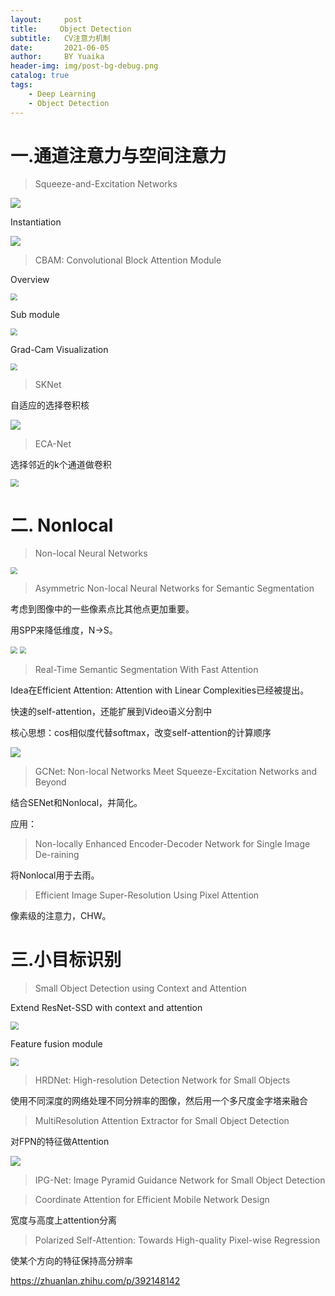 ```yaml
---
layout:     post
title:     Object Detection
subtitle:   CV注意力机制
date:       2021-06-05
author:     BY Yuaika
header-img: img/post-bg-debug.png
catalog: true
tags:
    - Deep Learning
    - Object Detection
---
```

# 一.通道注意力与空间注意力

> Squeeze-and-Excitation Networks

![](../img/SENet-1.png)

Instantiation

![](../img/SENet-2.png)



> CBAM: Convolutional Block Attention Module

Overview

<img src="../img/CBAM-1.png" style="zoom: 67%;" />

Sub module

<img src="../img/CBAM-2.png" style="zoom:67%;" />

Grad-Cam Visualization

<img src="../img/CBAM-3.png" style="zoom:67%;" />



> SKNet

自适应的选择卷积核

![](../img/SKNet.png)

> ECA-Net

选择邻近的k个通道做卷积

<img src="../img/ECANet.png" style="zoom:80%;" />



# 二. Nonlocal 

> Non-local Neural Networks

<img src="../img/NonlocalNN.png" style="zoom: 67%;" />



> Asymmetric Non-local Neural Networks for Semantic Segmentation

考虑到图像中的一些像素点比其他点更加重要。

用SPP来降低维度，N->S。

<img src="../img/APNB-1.png" style="zoom:67%;" />

<img src="../img/APNB-2.png" style="zoom:67%;" />



> Real-Time Semantic Segmentation With Fast Attention

Idea在Efficient Attention: Attention with Linear Complexities已经被提出。

快速的self-attention，还能扩展到Video语义分割中

核心思想：cos相似度代替softmax，改变self-attention的计算顺序

![](../img/FANet.png)



> GCNet: Non-local Networks Meet Squeeze-Excitation Networks and Beyond

结合SENet和Nonlocal，并简化。



应用：

> Non-locally Enhanced Encoder-Decoder Network for Single Image De-raining

将Nonlocal用于去雨。

> Efficient Image Super-Resolution Using Pixel Attention

像素级的注意力，CHW。





# 三.小目标识别

> Small Object Detection using Context and Attention

Extend ResNet-SSD with context and attention

<img src="../IMG/fa-ssd-1.png" style="zoom:80%;" />

Feature fusion module

<img src="../img/FA-SSD-2.png" style="zoom: 80%;" />



> HRDNet: High-resolution Detection Network for Small Objects

使用不同深度的网络处理不同分辨率的图像，然后用一个多尺度金字塔来融合



> MultiResolution Attention Extractor for Small Object Detection

对FPN的特征做Attention

![](../img/MRAE.png)

> IPG-Net: Image Pyramid Guidance Network for Small Object Detection



> Coordinate Attention for Efficient Mobile Network Design

宽度与高度上attention分离

> Polarized Self-Attention: Towards High-quality Pixel-wise Regression

使某个方向的特征保持高分辨率

https://zhuanlan.zhihu.com/p/392148142
